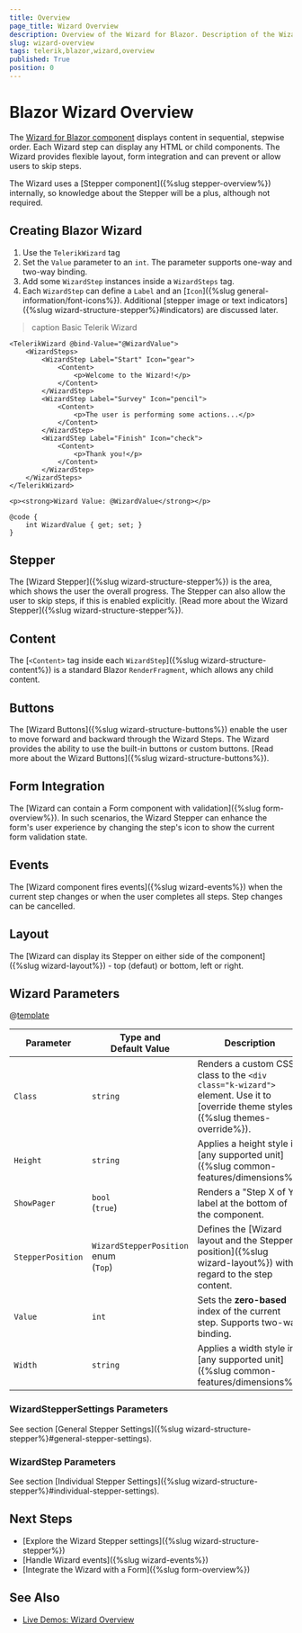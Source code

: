 ```yaml
---
title: Overview
page_title: Wizard Overview
description: Overview of the Wizard for Blazor. Description of the Wizard features.
slug: wizard-overview
tags: telerik,blazor,wizard,overview
published: True
position: 0
---
```


# Blazor Wizard Overview

The <a href = "https://www.telerik.com/blazor-ui/wizard" target="_blank">Wizard for Blazor component</a> displays content in sequential, stepwise order. Each Wizard step can display any HTML or child components. The Wizard provides flexible layout, form integration and can prevent or allow users to skip steps.

The Wizard uses a [Stepper component]({%slug stepper-overview%}) internally, so knowledge about the Stepper will be a plus, although not required.

## Creating Blazor Wizard

1. Use the `TelerikWizard` tag
1. Set the `Value` parameter to an `int`. The parameter supports one-way and two-way binding.
1. Add some `WizardStep` instances inside a `WizardSteps` tag.
1. Each `WizardStep` can define a `Label` and an [`Icon`]({%slug general-information/font-icons%}). Additional [stepper image or text indicators]({%slug wizard-structure-stepper%}#indicators) are discussed later.

>caption Basic Telerik Wizard

````CSHTML
<TelerikWizard @bind-Value="@WizardValue">
    <WizardSteps>
        <WizardStep Label="Start" Icon="gear">
            <Content>
                <p>Welcome to the Wizard!</p>
            </Content>
        </WizardStep>
        <WizardStep Label="Survey" Icon="pencil">
            <Content>
                <p>The user is performing some actions...</p>
            </Content>
        </WizardStep>
        <WizardStep Label="Finish" Icon="check">
            <Content>
                <p>Thank you!</p>
            </Content>
        </WizardStep>
    </WizardSteps>
</TelerikWizard>

<p><strong>Wizard Value: @WizardValue</strong></p>

@code {
    int WizardValue { get; set; }
}
````

## Stepper

The [Wizard Stepper]({%slug wizard-structure-stepper%}) is the area, which shows the user the overall progress. The Stepper can also allow the user to skip steps, if this is enabled explicitly. [Read more about the Wizard Stepper]({%slug wizard-structure-stepper%}).

## Content

The [`<Content>` tag inside each `WizardStep`]({%slug wizard-structure-content%}) is a standard Blazor `RenderFragment`, which allows any child content.

## Buttons

The [Wizard Buttons]({%slug wizard-structure-buttons%}) enable the user to move forward and backward through the Wizard Steps. The Wizard provides the ability to use the built-in buttons or custom buttons. [Read more about the Wizard Buttons]({%slug wizard-structure-buttons%}).

## Form Integration

The [Wizard can contain a Form component with validation]({%slug form-overview%}). In such scenarios, the Wizard Stepper can enhance the form's user experience by changing the step's icon to show the current form validation state.

## Events

The [Wizard component fires events]({%slug wizard-events%}) when the current step changes or when the user completes all steps. Step changes can be cancelled.

## Layout

The [Wizard can display its Stepper on either side of the component]({%slug wizard-layout%}) - top (defaut) or bottom, left or right.

## Wizard Parameters

@[template](/_contentTemplates/common/parameters-table-styles.md#table-layout)

| Parameter | Type and Default&nbsp;Value | Description |
| --- | --- | --- |
| `Class` | `string` | Renders a custom CSS class to the `<div class="k-wizard">` element. Use it to [override theme styles]({%slug themes-override%}). |
| `Height` | `string` | Applies a height style in [any supported unit]({%slug common-features/dimensions%}). |
| `ShowPager` | `bool` <br /> (`true`) | Renders a "Step X of Y" label at the bottom of the component. |
| `StepperPosition` | `WizardStepperPosition` enum <br /> (`Top`) | Defines the [Wizard layout and the Stepper position]({%slug wizard-layout%}) with regard to the step content. |
| `Value` | `int` | Sets the **zero-based** index of the current step. Supports two-way binding. |
| `Width` | `string` | Applies a width style in [any supported unit]({%slug common-features/dimensions%}). |

### WizardStepperSettings Parameters

See section [General Stepper Settings]({%slug wizard-structure-stepper%}#general-stepper-settings).

### WizardStep Parameters

See section [Individual Stepper Settings]({%slug wizard-structure-stepper%}#individual-stepper-settings).

## Next Steps

* [Explore the Wizard Stepper settings]({%slug wizard-structure-stepper%})
* [Handle Wizard events]({%slug wizard-events%})
* [Integrate the Wizard with a Form]({%slug form-overview%})

## See Also

* [Live Demos: Wizard Overview](https://demos.telerik.com/blazor-ui/wizard/overview)
